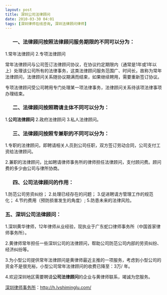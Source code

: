 ```yaml
---
layout: post
title: 深圳公司法律顾问
date: 2010-03-30 04:01
tags: [深圳律师在线咨询, 深圳法律顾问律师]
---
```

<ol>
<h3>一、法律顾问按照法律顾问服务期限的不同可以分为：</h3>
</ol>
1.常年法律顾问
2.专项法律顾问

常年法律顾问与公司签订法律顾问协议，在协议约定期限内（通常是1年或1年以上）处理该公司所有的法律事务，这类法律顾问服务范围广、时间长，故称为常年法律顾问，法律顾问关系随协议期满而结束，如果继续聘用，需要重新签订协议。

专项法律顾问受公司聘用专门处理某一项法律事务，法律顾问关系待该项法律事项办理结束。
<ol>
<h3>二、法律顾问按照聘请主体不同可以分为：</h3>
</ol>
1.<strong>公司法律顾问</strong>
2.政府法律顾问
3.私人法律顾问。
<ol>
<h3>三、法律顾问按照专兼职的不同可以分为：</h3>
</ol>
1.专职的法律顾问，即聘请相关人员到公司任职，双方签订劳动合同，公司支付工资给法律顾问。

2.兼职的法律顾问，比如聘请律师事务所的律师担任法律顾问，支付顾问费。顾问费的多少由公司与律所协商。
<ol>
<h3>四、公司法律顾问的作用：</h3>
</ol>
1.防范公司劳资纠纷；
2.处理已经存在的问题；
3.促进聘请方管理工作的规范化；
4.节约费用（预防损害发生的角度）;
5.防患未来的法律风险。
<h3>五、深圳公司法律顾问：</h3>

1.深圳黄华律师，12年律师从业经验，现执业于广东蛇口律师事务所（中国首家律师事务所）。

2.黄律师常年担任一些深圳公司的法律顾问，帮助公司防范公司内部的劳资纠纷、经济纠纷等。

3.为小型公司提供常年法律顾问是黄律师最近主推的一项服务，考虑到小型公司的资金不是很充裕，小型公司常年法律顾问的收费已降至：3万/ 年。

4.欢迎深圳地区需要聘请<strong>公司法律顾问</strong>的企业与黄律师联系，竭诚为您服务。

<a href="http://h.lvshiminglu.com/">深圳律师事务所</a>：<a href="http://h.lvshiminglu.com/">http://h.lvshiminglu.com/</a>

